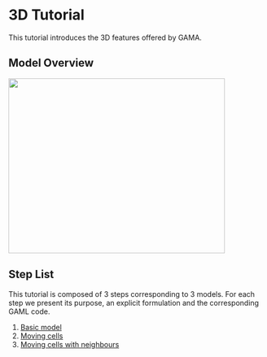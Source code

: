 # 3D Tutorial



This tutorial introduces the 3D features offered by GAMA.







## Model Overview

<a href='http://www.youtube.com/watch?feature=player_embedded&v=6ZlBU6xTcfw' target='_blank'><img src='http://img.youtube.com/vi/6ZlBU6xTcfw/0.jpg' width='425' height=344 /></a>


## Step List

This tutorial is composed of 3 steps corresponding to 3 models. For each step we present its purpose, an explicit formulation and the corresponding GAML code.

  1. [Basic model](ThreeD_step1.md)
  1. [Moving cells](ThreeD_step2.md)
  1. [Moving cells with neighbours](ThreeD_step3.md)